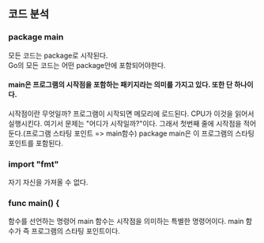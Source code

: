 ## 코드 분석

### package main
모든 코드는 package로 시작된다.  
Go의 모든 코드는 어떤 package안에 포함되어야한다.
#### main은 프로그램의 시작점을 포함하는 패키지라는 의미를 가지고 있다. 또한 단 하나이다.
시작점이란 무엇일까? 프로그램이 시작되면 메모리에 로드된다.
CPU가 이것을 읽어서 실행시킨다. 여기서 문제는 "어디가 시작일까?"이다.
그래서 첫번째 줄에 시작점을 적어 둔다.(프로그램 스타팅 포인트 => main함수)
package main은 이 프로그램의 스타팅 포인트를 포함된다.

### import "fmt"
자기 자신을 가져올 수 없다.

### func main() {
함수를 선언하는 명령어
main 함수는 시작점을 의미하는 특별한 명령어이다.
main 함수가 즉 프로그램의 스타팅 포인트이다.